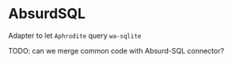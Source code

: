 # AbsurdSQL

Adapter to let `Aphrodite` query `wa-sqlite`


TODO: can we merge common code with Absurd-SQL connector?